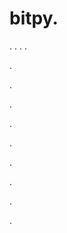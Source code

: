 # bitpy.
.
.
.
.












.






















































.
























.



























.

















































































.































































.































































































.















.




















































.
